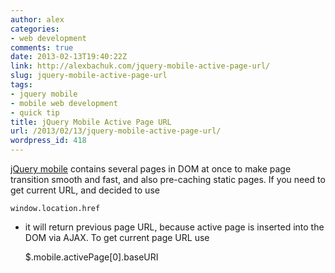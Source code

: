 ```yaml
---
author: alex
categories:
- web development
comments: true
date: 2013-02-13T19:40:22Z
link: http://alexbachuk.com/jquery-mobile-active-page-url/
slug: jquery-mobile-active-page-url
tags:
- jquery mobile
- mobile web development
- quick tip
title: jQuery Mobile Active Page URL
url: /2013/02/13/jquery-mobile-active-page-url/
wordpress_id: 418
---
```


[jQuery mobile](http://alexbachuk.com/jquery-mobile-basics/) contains several pages in DOM at once to make page transition smooth and fast, and also pre-caching static pages. If you need to get current URL, and decided to use 
    
    window.location.href

- it will return previous page URL, because active page is inserted into the DOM via AJAX.
To get current page URL use 
    
    $.mobile.activePage[0].baseURI
